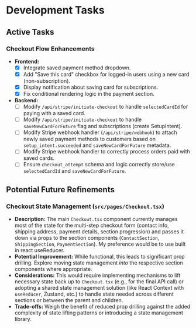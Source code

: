 # Development Tasks

## Active Tasks

### Checkout Flow Enhancements

-   **Frontend:**
    -   [x] Integrate saved payment method dropdown.
    -   [x] Add "Save this card" checkbox for logged-in users using a new card (non-subscription).
    -   [x] Display notification about saving card for subscriptions.
    -   [x] Fix conditional rendering logic in the payment section.
-   **Backend:**
    -   [ ] Modify `/api/stripe/initiate-checkout` to handle `selectedCardId` for paying with a saved card.
    -   [ ] Modify `/api/stripe/initiate-checkout` to handle `saveNewCardForFuture` flag and subscriptions (create SetupIntent).
    -   [ ] Modify Stripe webhook handler (`/api/stripe/webhook`) to attach newly saved payment methods to customers based on `setup_intent.succeeded` and `saveNewCardForFuture` metadata.
    -   [ ] Modify Stripe webhook handler to correctly process orders paid with saved cards.
    -   [ ] Ensure `checkout_attempt` schema and logic correctly store/use `selectedCardId` and `saveNewCardForFuture`.

## Potential Future Refinements

### Checkout State Management (`src/pages/Checkout.tsx`)
- **Description:** The main `Checkout.tsx` component currently manages most of the state for the multi-step checkout form (contact info, shipping address, payment details, section progression) and passes it down via props to the section components (`ContactSection`, `ShippingSection`, `PaymentSection`). My preference would be to use built in react useReducer.
- **Potential Improvement:** While functional, this leads to significant prop drilling. Explore moving state management *into* the respective section components where appropriate.
- **Considerations:** This would require implementing mechanisms to lift necessary state back up to `Checkout.tsx` (e.g., for the final API call) or adopting a shared state management solution (like React Context with `useReducer`, Zustand, etc.) to handle state needed across different sections or between the parent and children.
- **Trade-offs:** Weigh the benefit of reduced prop drilling against the added complexity of state lifting patterns or introducing a state management library.
